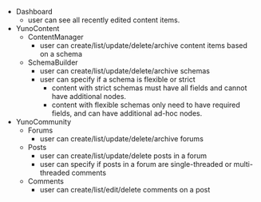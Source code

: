 - Dashboard
    - user can see all recently edited content items.
- YunoContent
    - ContentManager
        - user can create/list/update/delete/archive content items based on a schema
    - SchemaBuilder
        - user can create/list/update/delete/archive schemas
        - user can specify if a schema is flexible or strict
            - content with strict schemas must have all fields and cannot have additional nodes.
            - content with flexible schemas only need to have required fields, and can have additional ad-hoc nodes.
- YunoCommunity
    - Forums
        - user can create/list/update/delete/archive forums
    - Posts
        - user can create/list/update/delete posts in a forum
        - user can specify if posts in a forum are single-threaded or multi-threaded comments
    - Comments
        - user can create/list/edit/delete comments on a post